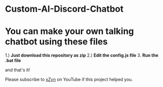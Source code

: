 # Custom-AI-Discord-Chatbot
# You can make your own talking chatbot using these files

1.) **Just download this repository as zip**
2.) **Edit the config.js file**
3. **Run the .bat file**

and that's it!

Please subscribe to [xZyn](https://www.youtube.com/xzynn) on YouTube if this project helped you.
